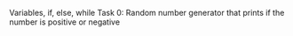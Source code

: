 Variables, if, else, while
Task 0: Random number generator that prints if the number is positive or negative
